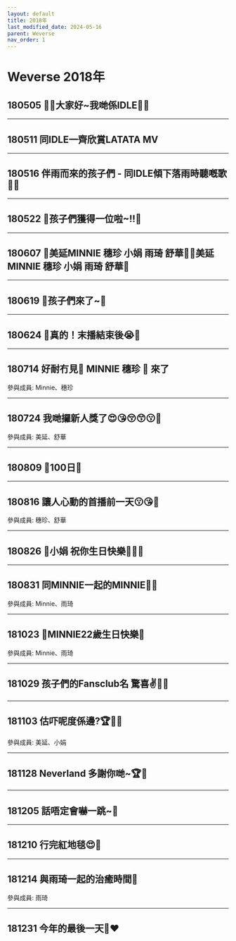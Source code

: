 ```yaml
---
layout: default
title: 2018年
last_modified_date: 2024-05-16
parent: Weverse
nav_order: 1
---
```


# Weverse 2018年

## 180505 💜💜大家好~我哋係IDLE💜💜



---

## 180511 同IDLE一齊欣賞LATATA MV



---

## 180516 伴雨而來的孩子們 - 同IDLE傾下落雨時聽嘅歌💜🎵



---

## 180522 💜孩子們獲得一位啦~!!💜



---

## 180607 💜美延MINNIE 穗珍 小娟 雨琦 舒華💜💜美延MINNIE 穗珍 小娟 雨琦 舒華💜



---

## 180619 💜孩子們來了~💜



---

## 180624 💜真的！末播結束後😭💜



---

## 180714 好耐冇見💜 MINNIE 穗珍 💜 來了

參與成員: Minnie、穗珍

---

## 180724 我哋攞新人獎了😍😘😚😙😗💜

參與成員: 美延、舒華

---

## 180809 💜100日💜



---

## 180816 讓人心動的首播前一天😗😘💜

參與成員: 穗珍、舒華

---

## 180826 💜小娟 祝你生日快樂🎉🎂💜



---

## 180831 同MINNIE一起的MINNIE🤔💜

參與成員: Minnie、雨琦

---

## 181023 💜MINNIE22歲生日快樂💜

參與成員: Minnie、雨琦

---

## 181029 孩子們的Fansclub名 驚喜✌💜🎉



---

## 181103 估吓呢度係邊?🏆💜🎉

參與成員: 美延、小娟

---

## 181128 Neverland 多謝你哋~🏆💜



---

## 181205 話唔定會嚇一跳~💜



---

## 181210 行完紅地毯😍💜



---

## 181214 與雨琦一起的治癒時間💜

參與成員: 雨琦

---

## 181231 今年的最後一天🙂♥️
